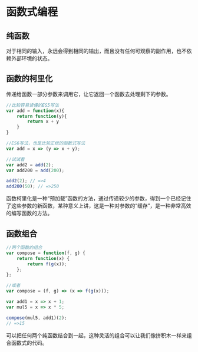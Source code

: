 # 函数式编程
## 纯函数
对于相同的输入，永远会得到相同的输出，而且没有任何可观察的副作用，也不依赖外部环境的状态。

## 函数的柯里化
传递给函数一部分参数来调用它，让它返回一个函数去处理剩下的参数。

``` js
//比较容易读懂的ES5写法
var add = function(x){
    return function(y){
        return x + y
    }
}

//ES6写法，也是比较正统的函数式写法
var add = x => (y => x + y);

//试试看
var add2 = add(2);
var add200 = add(200);

add2(2); // =>4
add200(50); // =>250
```

函数柯里化是一种“预加载”函数的方法，通过传递较少的参数，得到一个已经记住了这些参数的新函数，某种意义上讲，这是一种对参数的“缓存”，是一种非常高效的编写函数的方法。

## 函数组合
``` js
//两个函数的组合
var compose = function(f, g) {
    return function(x) {
        return f(g(x));
    };
};

//或者
var compose = (f, g) => (x => f(g(x)));

var add1 = x => x + 1;
var mul5 = x => x * 5;

compose(mul5, add1)(2);
// =>15 
```

可以把任何两个纯函数结合到一起，这种灵活的组合可以让我们像拼积木一样来组合函数式的代码。